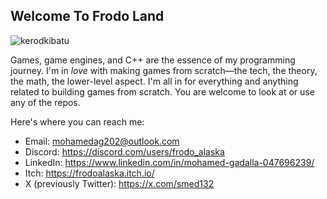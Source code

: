 <h2 alight="center">Welcome To Frodo Land</h2>

<p align="left"> <img src="https://komarev.com/ghpvc/?username=kerodkibatu&label=Profile%20views&color=35a0bb&style=flat-square" alt="kerodkibatu" /> </p>

Games, game engines, and C++ are the essence of my programming journey. I'm in _love_ with making games from scratch—the tech, the theory, the math, the lower-level aspect. I'm all in for everything and anything related to building games from scratch. You are welcome to look at or use any of the repos.  

Here's where you can reach me: 

- Email: mohamedag202@outlook.com
- Discord: https://discord.com/users/frodo_alaska
- LinkedIn: https://www.linkedin.com/in/mohamed-gadalla-047696239/
- Itch: https://frodoalaska.itch.io/
- X (previously Twitter): https://x.com/smed132

<!---
MohamedAG2002/MohamedAG2002 is a ✨ special ✨ repository because its `README.md` (this file) appears on your GitHub profile.
You can click the Preview link to take a look at your changes.
--->
